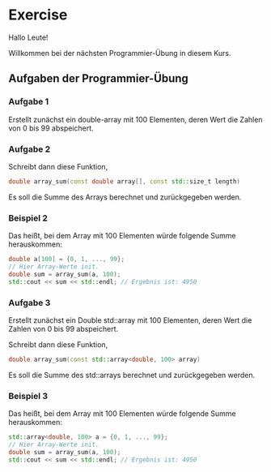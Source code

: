 # Exercise

Hallo Leute!

Willkommen bei der nächsten Programmier-Übung in diesem Kurs.

## Aufgaben der Programmier-Übung

### Aufgabe 1

Erstellt zunächst ein double-array mit 100 Elementen, deren Wert die Zahlen von 0 bis 99 abspeichert.

### Aufgabe 2

Schreibt dann diese Funktion,

```cpp
double array_sum(const double array[], const std::size_t length)
```

Es soll die Summe des Arrays berechnet und zurückgegeben werden.

### Beispiel 2

Das heißt, bei dem Array mit 100 Elementen würde folgende Summe herauskommen:

```cpp
double a[100] = {0, 1, ..., 99};
// Hier Array-Werte init.
double sum = array_sum(a, 100);
std::cout << sum << std::endl; // Ergebnis ist: 4950
```

### Aufgabe 3

Erstellt zunächst ein Double std::array mit 100 Elementen, deren Wert die Zahlen von 0 bis 99 abspeichert.

Schreibt dann diese Funktion,

```cpp
double array_sum(const std::array<double, 100> array)
```

Es soll die Summe des std::arrays berechnet und zurückgegeben werden.

### Beispiel 3

Das heißt, bei dem Array mit 100 Elementen würde folgende Summe herauskommen:

```cpp
std::array<double, 100> a = {0, 1, ..., 99};
// Hier Array-Werte init.
double sum = array_sum(a, 100);
std::cout << sum << std::endl; // Ergebnis ist: 4950
```
